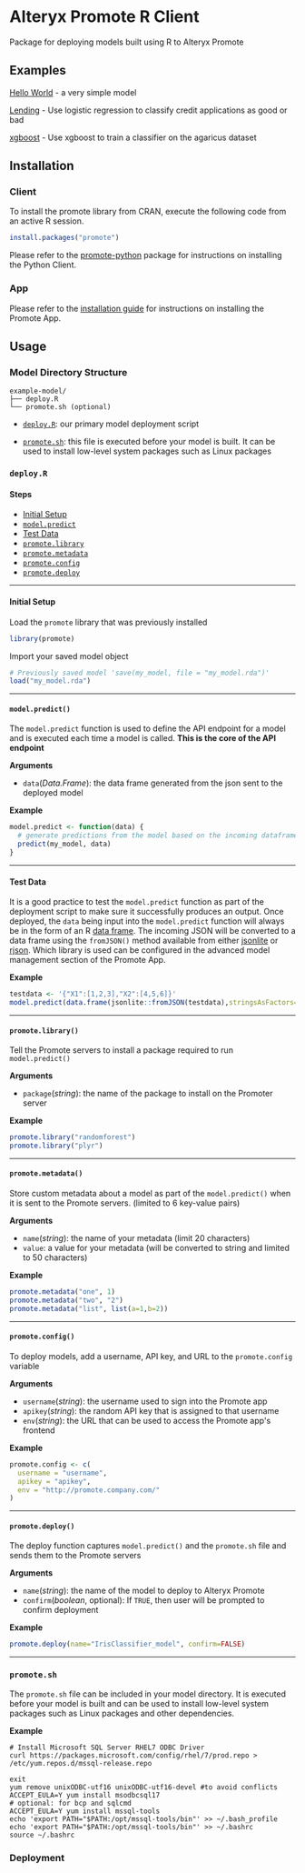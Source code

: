 # Alteryx Promote R Client
Package for deploying models built using R to Alteryx Promote

## Examples
[Hello World](examples/helloworld) - a very simple model

[Lending](examples/lending) - Use logistic regression to classify credit applications as good or bad

[xgboost](examples/xgboost) - Use xgboost to train a classifier on the agaricus dataset

## Installation
### Client
To install the promote library from CRAN, execute the following code from an active R session.
```r
install.packages("promote")
```

Please refer to the [promote-python](https://github.com/alteryx/promote-python) package for instructions on installing the Python Client.

### App
Please refer to the [installation guide](https://help.alteryx.com/promote/current/Administer/Installation.htm?tocpath=Administer%7C_____2) for instructions on installing the Promote App.

## Usage
### Model Directory Structure
```
example-model/
├── deploy.R
└── promote.sh (optional)
```

- [`deploy.R`](#deployr): our primary model deployment script

- [`promote.sh`](#promotesh): this file is executed before your model is built. It can be used to install low-level system packages such as Linux packages

### `deploy.R`
#### Steps
- [Initial Setup](#setup)
- [`model.predict`](#modelpredict)
- [Test Data](#testing)
- [`promote.library`](#promotelibrary)
- [`promote.metadata`](#promotemetadata)
- [`promote.config`](#promoteconfig)
- [`promote.deploy`](#promotedeploy)
<hr>

#### <a name="setup"></a>Initial Setup
Load the `promote` library that was previously installed
```r
library(promote)
```

Import your saved model object
```r
# Previously saved model 'save(my_model, file = "my_model.rda")'
load("my_model.rda")
```
<hr>

#### `model.predict()`
The `model.predict` function is used to define the API endpoint for a model and is executed each time a model is called. **This is the core of the API endpoint**

**Arguments**
- `data`(_Data.Frame_): the data frame generated from the json sent to the deployed model

**Example**
```r
model.predict <- function(data) {
  # generate predictions from the model based on the incoming dataframe
  predict(my_model, data)
}
```
<hr>

#### <a name="testing"></a>Test Data
It is a good practice to test the `model.predict` function as part of the deployment script to make sure it successfully produces an output. Once deployed, the `data` being input into the `model.predict` function will always be in the form of an R [data frame](https://stat.ethz.ch/R-manual/R-devel/library/base/html/data.frame.html). The incoming JSON will be converted to a data frame using the `fromJSON()` method available from either [jsonlite](https://cran.r-project.org/web/packages/jsonlite/jsonlite.pdf) or [rjson](https://cran.r-project.org/web/packages/rjson/rjson.pdf). Which library is used can be configured in the advanced model management section of the Promote App.

**Example**
```r
testdata <- '{"X1":[1,2,3],"X2":[4,5,6]}'
model.predict(data.frame(jsonlite::fromJSON(testdata),stringsAsFactors=TRUE))

```
<hr>

#### `promote.library()`
Tell the Promote servers to install a package required to run `model.predict()`

**Arguments**
- `package`(_string_): the name of the package to install on the Promoter server

**Example**
```r
promote.library("randomforest")
promote.library("plyr")
```
<hr>

#### `promote.metadata()`
Store custom metadata about a model as part of the `model.predict()` when it is sent to the Promote servers. (limited to 6 key-value pairs)

**Arguments**
- `name`(_string_): the name of your metadata (limit 20 characters)
- `value`: a value for your metadata (will be converted to string and limited to 50 characters)

**Example**
```r
promote.metadata("one", 1)
promote.metadata("two", "2")
promote.metadata("list", list(a=1,b=2))
```
<hr>

#### `promote.config()`
To deploy models, add a username, API key, and URL to the `promote.config` variable

**Arguments**
- `username`(_string_): the username used to sign into the Promote app
- `apikey`(_string_): the random API key that is assigned to that username
- `env`(_string_): the URL that can be used to access the Promote app's frontend

**Example**
```r
promote.config <- c(
  username = "username",
  apikey = "apikey",
  env = "http://promote.company.com/"
)
```
<hr>

#### `promote.deploy()`
The deploy function captures `model.predict()` and the `promote.sh` file and sends them to the Promote servers

**Arguments**
- `name`(_string_): the name of the model to deploy to Alteryx Promote
- `confirm`(_boolean_, optional): If `TRUE`, then user will be prompted to confirm deployment

**Example**
```r
promote.deploy(name="IrisClassifier_model", confirm=FALSE)
```
<hr>

### `promote.sh`
The `promote.sh` file can be included in your model directory. It is executed before your model is built and can be used to install low-level system packages such as Linux packages and other dependencies.

**Example**
```shell
# Install Microsoft SQL Server RHEL7 ODBC Driver
curl https://packages.microsoft.com/config/rhel/7/prod.repo > /etc/yum.repos.d/mssql-release.repo

exit
yum remove unixODBC-utf16 unixODBC-utf16-devel #to avoid conflicts
ACCEPT_EULA=Y yum install msodbcsql17
# optional: for bcp and sqlcmd
ACCEPT_EULA=Y yum install mssql-tools
echo 'export PATH="$PATH:/opt/mssql-tools/bin"' >> ~/.bash_profile
echo 'export PATH="$PATH:/opt/mssql-tools/bin"' >> ~/.bashrc
source ~/.bashrc
```

### Deployment
